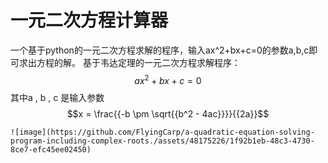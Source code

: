 # 一元二次方程计算器
一个基于python的一元二次方程求解的程序，输入ax^2+bx+c=0的参数a,b,c即可求出方程的解。
基于韦达定理的一元二次方程求解程序：
$$ax^2+bx+c=0$$
其中a , b , c 是输入参数
$$x = \frac{{-b \pm \sqrt{{b^2 - 4ac}}}}{{2a}}$$

    ![image](https://github.com/FlyingCarp/a-quadratic-equation-solving-program-including-complex-roots./assets/48175226/1f92b1eb-48c3-4730-8ce7-efc45ee02450)
